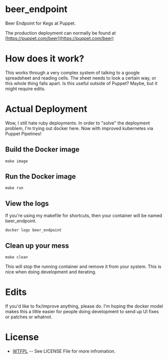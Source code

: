 beer_endpoint
=============

Beer Endpoint for Kegs at Puppet.

The production deployment can normally be found at [https://puppet.com/beer](https://puppet.com/beer)

# How does it work?

This works through a very complex system of talking to a google spreadsheet and
reading cells. The sheet needs to look a certain way, or this whole thing falls
apart. Is this useful outside of Puppet? Maybe, but it might require
edits.

# Actual Deployment

Wow, I still hate ruby deployments. In order to "solve" the deployment problem, I'm trying out docker here.
Now with improved kubernetes via Puppet Pipelines!

## Build the Docker image

  `make image`


## Run the Docker image


  `make run`


## View the logs


If you're using my makefile for shortcuts, then your container will be named
beer_endpoint.

  `docker logs beer_endpoint`


## Clean up your mess

  `make clean`

This will stop the running container and remove it from your system. This is
nice when doing development and iterating.


# Edits

If you'd like to fix/improve anything, please do. I'm hoping the docker model
makes this a little easier for people doing development to send up UI fixes or
patches or whatnot.

# License

  * [WTFPL](http://www.wtfpl.net/) -- See LICENSE File for more infromation.
